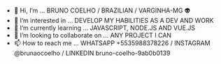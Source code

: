 - 👋 Hi, I’m ... BRUNO COELHO / BRAZILIAN / VARGINHA-MG 👽
- 👀 I’m interested in ... DEVELOP MY HABILITIES AS A DEV AND WORK
- 🌱 I’m currently learning ... JAVASCRIPT, NODE.JS AND VUE.JS
- 💞️ I’m looking to collaborate on ... ANY PROJECT I CAN
- 📫 How to reach me ... WHATSAPP +5535988378226 / INSTAGRAM @brunaocoelho / LINKEDIN bruno-coelho-9ab0b0139

<!---
bbcoelho/bbcoelho is a ✨ special ✨ repository because its `README.md` (this file) appears on your GitHub profile.
You can click the Preview link to take a look at your changes.
--->
